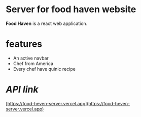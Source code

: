 # Server for food haven website

**Food Haven** is a react web application.

# features

- An active navbar
- Chef from America
- Every chef have quinic recipe

# _API link_

[https://food-heven-server.vercel.app](https://food-heven-server.vercel.app)
